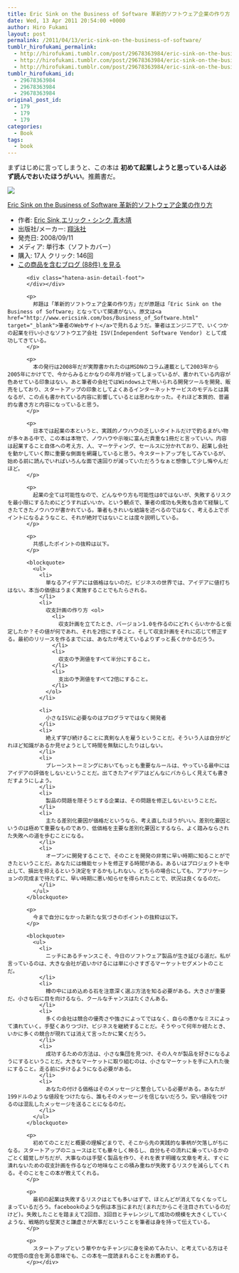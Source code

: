 ```yaml
---
title: Eric Sink on the Business of Software 革新的ソフトウェア企業の作り方
date: Wed, 13 Apr 2011 20:54:00 +0000
author: Hiro Fukami
layout: post
permalink: /2011/04/13/eric-sink-on-the-business-of-software/
tumblr_hirofukami_permalink:
  - http://hirofukami.tumblr.com/post/29678363984/eric-sink-on-the-business-of-software
  - http://hirofukami.tumblr.com/post/29678363984/eric-sink-on-the-business-of-software
  - http://hirofukami.tumblr.com/post/29678363984/eric-sink-on-the-business-of-software
tumblr_hirofukami_id:
  - 29678363984
  - 29678363984
  - 29678363984
original_post_id:
  - 179
  - 179
  - 179
categories:
  - Book
tags:
  - book
---
```

<div class="section">
  <p>
    まずはじめに言ってしまうと、この本は <span style="font-weight:bold;">初めて起業しようと思っている人は必ず読んでおいたほうがいい</span>。推薦書だ。
  </p>
  
  <div class="hatena-asin-detail">
    <p>
      <a href="http://www.amazon.co.jp/gp/product/4798117501/ref=as_li_tf_il?ie=UTF8&camp=247&creative=1211&creativeASIN=4798117501&linkCode=as2&tag=dsea-22" target="_blank"><img border="0" src="http://ws.assoc-amazon.jp/widgets/q?_encoding=UTF8&ASIN=4798117501&Format=_SL160_&ID=AsinImage&MarketPlace=JP&ServiceVersion=20070822&WS=1&tag=dsea-22" /></a><img src="http://www.assoc-amazon.jp/e/ir?t=dsea-22&l=as2&o=9&a=4798117501" width="1" height="1" border="0" alt="" style="border:none!important;margin:0!important;" /> <div class="hatena-asin-detail-info">
        <p>
          <a href="http://www.amazon.co.jp/gp/product/4798117501/ref=as_li_tf_tl?ie=UTF8&camp=247&creative=1211&creativeASIN=4798117501&linkCode=as2&tag=dsea-22" target="_blank">Eric Sink on the Business of Software 革新的ソフトウェア企業の作り方</a><img src="http://www.assoc-amazon.jp/e/ir?t=dsea-22&l=as2&o=9&a=4798117501" width="1" height="1" border="0" alt="" style="border:none!important;margin:0!important;" /> <ul>
            <li>
              <span class="hatena-asin-detail-label">作者:</span> <a href="http://d.hatena.ne.jp/keyword/Eric%20Sink" class="keyword" target="_blank">Eric Sink</a>,<a href="http://d.hatena.ne.jp/keyword/%A5%A8%A5%EA%A5%C3%A5%AF%A1%A6%A5%B7%A5%F3%A5%AF" class="keyword" target="_blank">エリック・シンク</a>,<a href="http://d.hatena.ne.jp/keyword/%C0%C4%CC%DA%CC%F7" class="keyword" target="_blank">青木靖</a>
            </li>
            <li>
              <span class="hatena-asin-detail-label">出版社/メーカー:</span> <a href="http://d.hatena.ne.jp/keyword/%E6%C6%B1%CB%BC%D2" class="keyword" target="_blank">翔泳社</a>
            </li>
            <li>
              <span class="hatena-asin-detail-label">発売日:</span> 2008/09/11
            </li>
            <li>
              <span class="hatena-asin-detail-label">メディア:</span> 単行本（ソフトカバー）
            </li>
            <li>
              <span class="hatena-asin-detail-label">購入</span>: 17人 <span class="hatena-asin-detail-label">クリック</span>: 146回
            </li>
            <li>
              <a href="http://d.hatena.ne.jp/asin/4798117501" target="_blank">この商品を含むブログ (88件) を見る</a>
            </li>
          </ul></div> 
          
          <div class="hatena-asin-detail-foot">
          </div></div> 
          
          <p>
            邦題は「革新的ソフトウェア企業の作り方」だが原題は「Eric Sink on the Business of Software」となっていて関連がない。原文は<a href="http://www.ericsink.com/bos/Business_of_Software.html" target="_blank">筆者のWebサイト</a>で見れるようだ。筆者はエンジニアで、いくつかの起業を行い小さなソフトウエア会社 ISV(Independent Software Vendor) として成功してきている。
          </p>
          
          <p>
            本の発行は2008年だが実際書かれたのはMSDNのコラム連載として2003年から2005年にかけてで、今からみるとかなりの年月が経ってしまっているが、書かれている内容が色あせている印象はない。あと筆者の会社ではWindows上で用いられる開発ツールを開発、販売をしており、スタートアップの印象としてよくあるインターネットサービスのモデルとは異なるが、この点も書かれている内容に影響しているとは思わなかった。それほど本質的、普遍的な書き方と内容になっていると思う。
          </p>
          
          <p>
            日本では起業の本というと、実践的ノウハウの乏しいタイトルだけで釣るまがい物が多々ある中で、この本は本物で、ノウハウや示唆に富んだ貴重な1冊だと言っていい。内容は起業すること自体への考え方、人、マーケティング、セールスに分かれており、起業し会社を動かしていく際に重要な側面を網羅していると思う。今スタートアップをしてみているが、始める前に読んでいればいろんな面で遠回りが減っていただろうなぁと想像して少し悔やんだほど。
          </p>
          
          <p>
            起業の全ては可能性なので、どんなやり方も可能性は0ではないが、失敗するリスクを最小限にするためにどうすればいいか。という観点で、筆者の成功も失敗も含めて経験してきたてきたノウハウが書かれている。筆者もきれいな結論を述べるのではなく、考える上でポイントになるようなこと、それが絶対ではないことは度々説明している。
          </p>
          
          <p>
            共感したポイントの抜粋は以下。
          </p>
          
          <blockquote>
            <ul>
              <li>
                単なるアイデアには価格はないのだ。ビジネスの世界では、アイデアに値打ちはない。本当の価値はうまく実施することでもたらされる。
              </li>
              <li>
                収支計画の作り方 <ol>
                  <li>
                    収支計画を立てたとき、バージョン1.0を作るのにどれくらいかかると仮定したか？その値が何であれ、それを2倍にすること。そして収支計画をそれに応じて修正する。最初のリリースを作るまでには、あなたが考えているよりずっと長くかかるだろう。
                  </li>
                  <li>
                    収支の予測値をすべて半分にすること。
                  </li>
                  <li>
                    支出の予測値をすべて2倍にすること。
                  </li>
                </ol>
              </li>
              
              <li>
                小さなISVに必要なのはプログラマではなく開発者
              </li>
              <li>
                絶えず学び続けることに真剣な人を雇うということだ。そういう人は自分がどれほど知識があるか見せようとして時間を無駄にしたりはしない。
              </li>
              <li>
                ブレーンストーミングにおいてもっとも重要なルールは、やっている最中にはアイデアの評価をしないということだ。出てきたアイデアはどんなにバカらしく見えても書きだすようにしよう。
              </li>
              <li>
                製品の問題を隠そうとする企業は、その問題を修正しないということだ。
              </li>
              <li>
                主たる差別化要因が価格だというなら、考え直したほうがいい。差別化要因というのは極めて重要なものであり、低価格を主要な差別化要因とするなら、よく踏みならされた失敗への道を歩むことになる。
              </li>
              <li>
                オープンに開発することで、そのことを開発の非常に早い時期に知ることができたということだ。あなたには機能セットを修正する時間がある。あるいはプロジェクトを中止して、損出を抑えるという決定をするかもしれない。どちらの場合にしても、アプリケーションの完成まで待たずに、早い時期に悪い知らせを得られたことで、状況は良くなるのだ。
              </li>
            </ul>
          </blockquote>
          
          <p>
            今まで自分になかった新たな気づきのポイントの抜粋は以下。
          </p>
          
          <blockquote>
            <ul>
              <li>
                ニッチにあるチャンスこそ、今日のソフトウェア製品が生き延びる道だ。私が言っているのは、大きな会社が追いかけるには単に小さすぎるマーケットセグメントのことだ。
              </li>
              <li>
                樽の中にはめ込める石を注意深く選ぶ方法を知る必要がある。大きさが重要だ。小さな石に目を向けるなら、クールなチャンスはたくさんある。
              </li>
              <li>
                多くの会社は競合の優秀さや強さによってではなく、自らの愚かなミスによって潰れていく。手堅くありつづけ、ビジネスを継続することだ。そうやって何年か経たとき、いかに多くの競合が現れては消えて言ったかに驚くだろう。
              </li>
              <li>
                成功するための方法は、小さな集団を見つけ、その人々が製品を好きになるようにするということだ。大きなマーケットに取り組むのは、小さなマーケットを手に入れた後にすること。走る前に歩けるようになる必要がある。
              </li>
              <li>
                あなたの付ける価格はそのメッセージと整合している必要がある。あなたが199ドルのような値段をつけたなら、誰もそのメッセージを信じないだろう。安い値段をつけるのは混乱したメッセージを送ることになるのだ。
              </li>
            </ul>
          </blockquote>
          
          <p>
            初めてのことだと概要の理解どまりで、そこから先の実践的な事柄が欠落しがちになる。スタートアップのニュースはとても華々しく映るし、自分もその流れに乗っているかのごとく錯覚しがちだが、大事なのは手堅く製品を作り、それを表す明確な文章を考え、すぐに潰れないための収支計画を作るなどの地味なことの積み重ねが失敗するリスクを減らしてくれる。そのことをこの本が教えてくれる。
          </p>
          
          <p>
            最初の起業は失敗するリスクはとても多いはずで、ほとんどが消えてなくなってしまっているだろう。facebookのような例は本当にまれだ(まれだからこそ注目されているのだけど)。失敗したことを踏まえて2回目、3回目とチャレンジして成功の規模を大きくしていくような、戦略的な堅実さと謙虚さが大事だということを筆者は身を持って伝えている。
          </p>
          
          <p>
            スタートアップという華やかなチャンジに身を染めてみたい、と考えている方はその覚悟の度合を測る意味でも、この本を一度読まれることをお薦めする。
          </p></div>